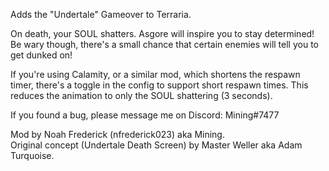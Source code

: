 Adds the "Undertale" Gameover to Terraria.

On death, your SOUL shatters. Asgore will inspire you to stay determined! Be wary though, there's a small chance that certain enemies will tell you to get dunked on!

If you're using Calamity, or a similar mod, which shortens the respawn timer, there's a toggle in the config to support short respawn times. This reduces the animation to only the SOUL shattering (3 seconds).

If you found a bug, please message me on Discord: Mining#7477

Mod by Noah Frederick (nfrederick023) aka Mining.  
Original concept (Undertale Death Screen) by Master Weller aka Adam Turquoise.
